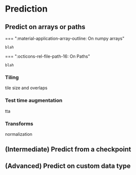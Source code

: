 # Prediction



## Predict on arrays or paths


=== ":material-application-array-outline: On numpy arrays"

    blah

=== ":octicons-rel-file-path-16: On Paths"

    blah


### Tiling

tile size and overlaps

### Test time augmentation

tta

### Transforms

normalization


## (Intermediate) Predict from a checkpoint



## (Advanced) Predict on custom data type


